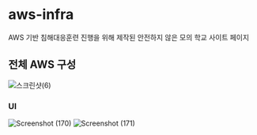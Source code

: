 # aws-infra

AWS 기반 침해대응훈련 진행을 위해 제작된 안전하지 않은 모의 학교 사이트 페이지


## 전체 AWS 구성
![스크린샷(6)](https://github.com/lamp-hsh/aws-infra/assets/108601508/f5f14fac-7bd3-4478-8aae-dbd11a6dcd02)

### UI
![Screenshot (170)](https://github.com/lamp-hsh/aws-infra/assets/108601508/266a8da0-0848-4593-a03e-5d425df49f48)
![Screenshot (171)](https://github.com/lamp-hsh/aws-infra/assets/108601508/abbb936a-8262-409e-8408-a98ccfd12bc7)
